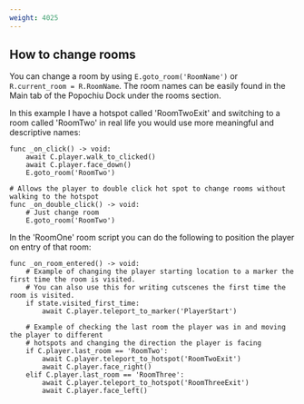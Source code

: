 ```yaml
---
weight: 4025
---
```


## How to change rooms

You can change a room by using ```E.goto_room('RoomName')``` or ```R.current_room = R.RoomName```. The room names can be easily found in the Main tab of the Popochiu Dock under the rooms section.

In this example I have a hotspot called 'RoomTwoExit' and switching to a room called 'RoomTwo' in real life you would use more meaningful and descriptive names:
```
func _on_click() -> void:
    await C.player.walk_to_clicked()
    await C.player.face_down()
    E.goto_room('RoomTwo')

# Allows the player to double click hot spot to change rooms without walking to the hotspot
func _on_double_click() -> void:
    # Just change room
    E.goto_room('RoomTwo')
```

In the 'RoomOne' room script you can do the following to position the player on entry of that room:
```
func _on_room_entered() -> void:
    # Example of changing the player starting location to a marker the first time the room is visited.
    # You can also use this for writing cutscenes the first time the room is visited.
    if state.visited_first_time:
        await C.player.teleport_to_marker('PlayerStart')
    
    # Example of checking the last room the player was in and moving the player to different
    # hotspots and changing the direction the player is facing
    if C.player.last_room == 'RoomTwo':
        await C.player.teleport_to_hotspot('RoomTwoExit')
        await C.player.face_right()
    elif C.player.last_room == 'RoomThree':
        await C.player.teleport_to_hotspot('RoomThreeExit')
        await C.player.face_left()
```
